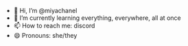 - 👋 Hi, I’m @miyachanel
- 🌱 I’m currently learning everything, everywhere, all at once
- 📫 How to reach me: discord
- 😄 Pronouns: she/they

<!---
miyachanel/miyachanel is a ✨ special ✨ repository because its `README.md` (this file) appears on your GitHub profile.
You can click the Preview link to take a look at your changes.
--->
